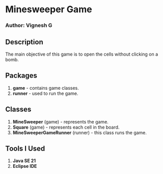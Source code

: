 # Minesweeper Game

### Author: Vignesh G

## Description
The main objective of this game is to open the cells without clicking on a bomb.

## Packages
1. **game** - contains game classes.
2. **runner** - used to run the game.

## Classes
1. **MineSweeper** (game) - represents the game.
2. **Square** (game) - represents each cell in the board.
3. **MineSweeperGameRunner** (runner) - this class runs the game.

## Tools I Used
1. **Java SE 21**
2. **Eclipse IDE**
